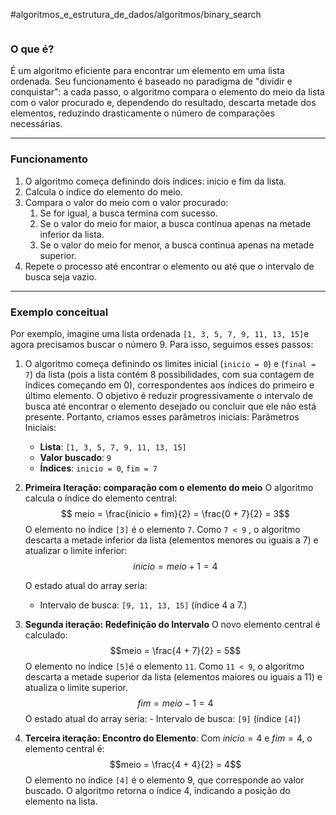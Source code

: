 #algoritmos_e_estrutura_de_dados/algoritmos/binary_search 

```table-of-contents
```

### O que é?
É um algoritmo eficiente para encontrar um elemento em uma lista ordenada. Seu funcionamento é baseado no paradigma de "dividir e conquistar": a cada passo, o algoritmo compara o elemento do meio da lista com o valor procurado e, dependendo do resultado, descarta metade dos elementos, reduzindo drasticamente o número de comparações necessárias.

----
### Funcionamento
1. O algoritmo começa definindo dois índices: inicio e fim da lista.
2. Calcula o índice do elemento do meio.
3. Compara o valor do meio com o valor procurado:
	1. Se for igual, a busca termina com sucesso.
	2. Se o valor do meio for maior, a busca continua apenas na metade inferior da lista.
	3. Se o valor do meio for menor, a busca continua apenas na metade superior.
4. Repete o processo até encontrar o elemento ou até que o intervalo de busca seja vazio.

----
### Exemplo conceitual
Por exemplo, imagine uma lista ordenada `[1, 3, 5, 7, 9, 11, 13, 15]`e agora precisamos buscar o número 9.
Para isso, seguimos esses passos:
1. O algoritmo começa definindo os limites inicial (`inicio = 0`) e (`final = 7`) da lista (pois a lista contém 8 possibilidades, com sua contagem de índices começando em 0), correspondentes aos índices do primeiro e último elemento. O objetivo é reduzir progressivamente o intervalo de busca até encontrar o elemento desejado ou concluir que ele não está presente. Portanto, criamos esses parâmetros iniciais:
       Parâmetros Iniciais:
	- **Lista**: `[1, 3, 5, 7, 9, 11, 13, 15]`
	- **Valor buscado**: `9`
	- **Índices**: `inicio = 0`, `fim = 7`

2. **Primeira Iteração: comparação com o elemento do meio**
       O algoritmo calcula o índice do elemento central:
       $$ meio =  \frac{inicio + fim}{2} = \frac{0 + 7}{2} = 3$$
	 O elemento no índice `[3]` é o elemento `7`. Como `7 < 9` , o algoritmo descarta a       metade inferior da lista (elementos menores ou iguais a 7) e atualizar o limite inferior:
	 $$inicio = meio + 1 = 4$$
	
	O estado atual do array seria:
	- Intervalo de busca: `[9, 11, 13, 15]` (índice 4 a 7.)

3. **Segunda iteração: Redefinição do Intervalo**
       O novo elemento central é calculado:
       $$meio = \frac{4 + 7}{2} = 5$$
       O elemento no índice `[5]`é o elemento `11`. Como `11 < 9`, o algoritmo descarta a metade superior da lista (elementos maiores ou iguais a 11) e atualiza o limite superior.
       $$fim = meio - 1 = 4$$
       O estado atual do array seria:
       - Intervalo de busca: `[9]`  (índice `[4]`)

4. **Terceira iteração: Encontro do Elemento**:
	Com $inicio = 4$ e $fim = 4$, o elemento central é: $$meio = \frac{4 + 4}{2} = 4$$
	O elemento no índice `[4]` é o elemento 9, que corresponde ao valor buscado. O algoritmo retorna o índice 4, indicando a posição do elemento na lista.
